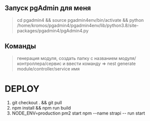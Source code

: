 ## Запуск pgAdmin для меня 
>cd pgadmin4 && source pgadmin4env/bin/activate && python /home/kromos/pgadmin4/pgadmin4env/lib/python3.8/site-packages/pgadmin4/pgAdmin4.py

## Команды
> генерация модуля, создать папку с названием модуля/контроллера/сервис и ввести команду => nest generate module/controller/service имя


# DEPLOY

1. git checkout . && git pull
2. npm install && npm run build
3. NODE_ENV=production pm2 start npm --name strapi -- run start
